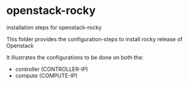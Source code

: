 # openstack-rocky
installation steps for openstack-rocky

This folder provides the configuration-steps to install rocky release of Openstack

It illustrates the configurations to be done on both the:

<ul>
  <li>controller (CONTROLLER-IP)</li>
  <li>compute (COMPUTE-IP)</li>
</ul>

